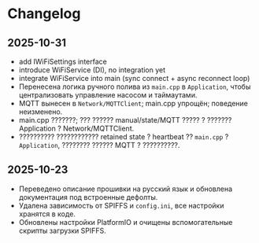 # Changelog

## 2025-10-31
- add IWiFiSettings interface
- introduce WiFiService (DI), no integration yet
- integrate WiFiService into main (sync connect + async reconnect loop)
- Перенесена логика ручного полива из `main.cpp` в `Application`, чтобы централизовать управление насосом и таймаутами.
- MQTT вынесен в `Network/MQTTClient`; main.cpp упрощён; поведение неизменено.
- main.cpp ???????; ??? ?????? manual/state/MQTT ????? ? ??????? Application ? Network/MQTTClient.
- ?????????? ???????????? retained state ? heartbeat ?? `main.cpp` ? `Application`, ???????? ?????? MQTT ? ??????????.

## 2025-10-23
- Переведено описание прошивки на русский язык и обновлена документация под встроенные дефолты.
- Удалена зависимость от SPIFFS и `config.ini`, все настройки хранятся в коде.
- Обновлены настройки PlatformIO и очищены вспомогательные скрипты загрузки SPIFFS.
